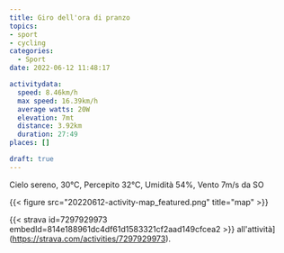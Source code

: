 ```yaml
---
title: Giro dell'ora di pranzo 
topics:
- sport
- cycling
categories: 
  - Sport
date: 2022-06-12 11:48:17

activitydata:
  speed: 8.46km/h
  max speed: 16.39km/h
  average watts: 20W
  elevation: 7mt
  distance: 3.92km
  duration: 27:49
places: []

draft: true
---
```


Cielo sereno, 30°C, Percepito 32°C, Umidità 54%, Vento 7m/s da SO



{{<  figure src="20220612-activity-map_featured.png" title="map" >}}


{{< strava id=7297929973 embedId=814e188961dc4df61d1583321cf2aad149cfcea2 >}} all'attività](https://strava.com/activities/7297929973).
